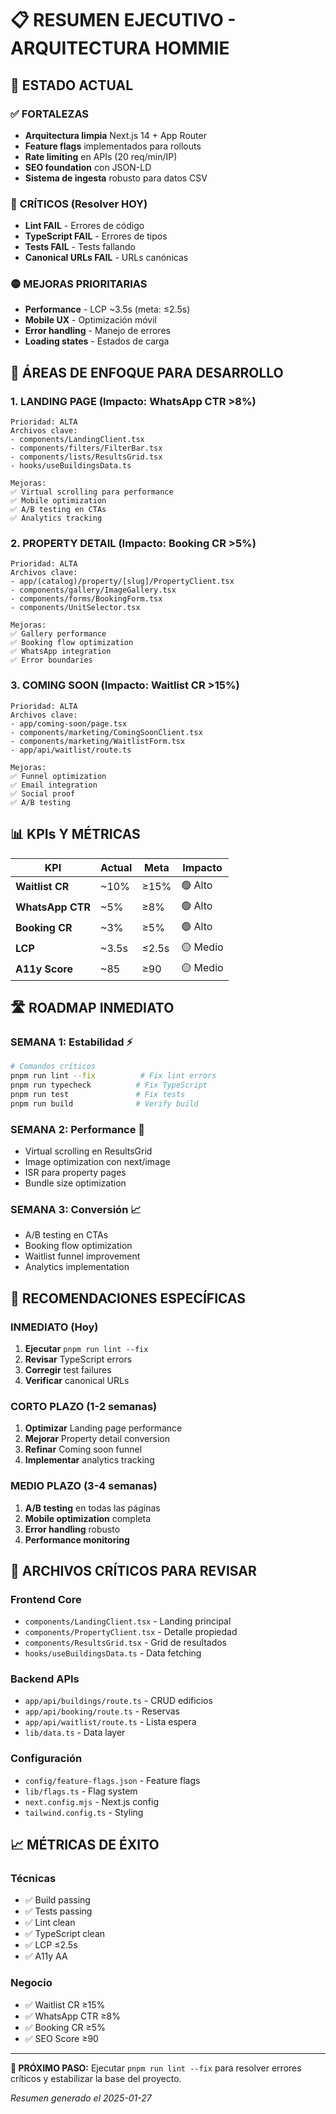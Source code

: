 # 📋 RESUMEN EJECUTIVO - ARQUITECTURA HOMMIE

## 🎯 **ESTADO ACTUAL**

### ✅ **FORTALEZAS**
- **Arquitectura limpia** Next.js 14 + App Router
- **Feature flags** implementados para rollouts
- **Rate limiting** en APIs (20 req/min/IP)
- **SEO foundation** con JSON-LD
- **Sistema de ingesta** robusto para datos CSV

### 🔴 **CRÍTICOS (Resolver HOY)**
- **Lint FAIL** - Errores de código
- **TypeScript FAIL** - Errores de tipos
- **Tests FAIL** - Tests fallando
- **Canonical URLs FAIL** - URLs canónicas

### 🟡 **MEJORAS PRIORITARIAS**
- **Performance** - LCP ~3.5s (meta: ≤2.5s)
- **Mobile UX** - Optimización móvil
- **Error handling** - Manejo de errores
- **Loading states** - Estados de carga

## 🚀 **ÁREAS DE ENFOQUE PARA DESARROLLO**

### **1. LANDING PAGE** (Impacto: WhatsApp CTR >8%)
```
Prioridad: ALTA
Archivos clave:
- components/LandingClient.tsx
- components/filters/FilterBar.tsx
- components/lists/ResultsGrid.tsx
- hooks/useBuildingsData.ts

Mejoras:
✅ Virtual scrolling para performance
✅ Mobile optimization
✅ A/B testing en CTAs
✅ Analytics tracking
```

### **2. PROPERTY DETAIL** (Impacto: Booking CR >5%)
```
Prioridad: ALTA
Archivos clave:
- app/(catalog)/property/[slug]/PropertyClient.tsx
- components/gallery/ImageGallery.tsx
- components/forms/BookingForm.tsx
- components/UnitSelector.tsx

Mejoras:
✅ Gallery performance
✅ Booking flow optimization
✅ WhatsApp integration
✅ Error boundaries
```

### **3. COMING SOON** (Impacto: Waitlist CR >15%)
```
Prioridad: ALTA
Archivos clave:
- app/coming-soon/page.tsx
- components/marketing/ComingSoonClient.tsx
- components/marketing/WaitlistForm.tsx
- app/api/waitlist/route.ts

Mejoras:
✅ Funnel optimization
✅ Email integration
✅ Social proof
✅ A/B testing
```

## 📊 **KPIs Y MÉTRICAS**

| KPI | Actual | Meta | Impacto |
|-----|--------|------|---------|
| **Waitlist CR** | ~10% | ≥15% | 🟢 Alto |
| **WhatsApp CTR** | ~5% | ≥8% | 🟢 Alto |
| **Booking CR** | ~3% | ≥5% | 🟢 Alto |
| **LCP** | ~3.5s | ≤2.5s | 🟡 Medio |
| **A11y Score** | ~85 | ≥90 | 🟡 Medio |

## 🛣️ **ROADMAP INMEDIATO**

### **SEMANA 1: Estabilidad** ⚡
```bash
# Comandos críticos
pnpm run lint --fix          # Fix lint errors
pnpm run typecheck          # Fix TypeScript
pnpm run test               # Fix tests
pnpm run build              # Verify build
```

### **SEMANA 2: Performance** 🚀
- Virtual scrolling en ResultsGrid
- Image optimization con next/image
- ISR para property pages
- Bundle size optimization

### **SEMANA 3: Conversión** 📈
- A/B testing en CTAs
- Booking flow optimization
- Waitlist funnel improvement
- Analytics implementation

## 🎯 **RECOMENDACIONES ESPECÍFICAS**

### **INMEDIATO (Hoy)**
1. **Ejecutar** `pnpm run lint --fix`
2. **Revisar** TypeScript errors
3. **Corregir** test failures
4. **Verificar** canonical URLs

### **CORTO PLAZO (1-2 semanas)**
1. **Optimizar** Landing page performance
2. **Mejorar** Property detail conversion
3. **Refinar** Coming soon funnel
4. **Implementar** analytics tracking

### **MEDIO PLAZO (3-4 semanas)**
1. **A/B testing** en todas las páginas
2. **Mobile optimization** completa
3. **Error handling** robusto
4. **Performance monitoring**

## 🔧 **ARCHIVOS CRÍTICOS PARA REVISAR**

### **Frontend Core**
- `components/LandingClient.tsx` - Landing principal
- `components/PropertyClient.tsx` - Detalle propiedad
- `components/ResultsGrid.tsx` - Grid de resultados
- `hooks/useBuildingsData.ts` - Data fetching

### **Backend APIs**
- `app/api/buildings/route.ts` - CRUD edificios
- `app/api/booking/route.ts` - Reservas
- `app/api/waitlist/route.ts` - Lista espera
- `lib/data.ts` - Data layer

### **Configuración**
- `config/feature-flags.json` - Feature flags
- `lib/flags.ts` - Flag system
- `next.config.mjs` - Next.js config
- `tailwind.config.ts` - Styling

## 📈 **MÉTRICAS DE ÉXITO**

### **Técnicas**
- ✅ Build passing
- ✅ Tests passing
- ✅ Lint clean
- ✅ TypeScript clean
- ✅ LCP ≤2.5s
- ✅ A11y AA

### **Negocio**
- ✅ Waitlist CR ≥15%
- ✅ WhatsApp CTR ≥8%
- ✅ Booking CR ≥5%
- ✅ SEO Score ≥90

---

**🎯 PRÓXIMO PASO:**
Ejecutar `pnpm run lint --fix` para resolver errores críticos y estabilizar la base del proyecto.

*Resumen generado el 2025-01-27*
